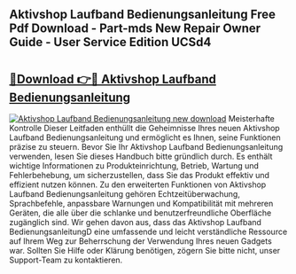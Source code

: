 ## Aktivshop Laufband Bedienungsanleitung Free Pdf Download - Part-mds New Repair Owner Guide - User Service Edition UCSd4

# <h2><a href="http://df1sty.blite.top/?on=Aktivshop+Laufband+Bedienungsanleitung">🔗Download 👉🔴 Aktivshop Laufband Bedienungsanleitung</a></h2>

[![Aktivshop Laufband Bedienungsanleitung new download](https://i.imgur.com/lujVjoI.png)](http://df1sty.blite.top/?on=Aktivshop+Laufband+Bedienungsanleitung)
Meisterhafte Kontrolle Dieser Leitfaden enthüllt die Geheimnisse Ihres neuen Aktivshop Laufband Bedienungsanleitung und ermöglicht es Ihnen, seine Funktionen präzise zu steuern. Bevor Sie Ihr Aktivshop Laufband Bedienungsanleitung verwenden, lesen Sie dieses Handbuch bitte gründlich durch. Es enthält wichtige Informationen zu Produkteinrichtung, Betrieb, Wartung und Fehlerbehebung, um sicherzustellen, dass Sie das Produkt effektiv und effizient nutzen können. Zu den erweiterten Funktionen von Aktivshop Laufband Bedienungsanleitung gehören Echtzeitüberwachung, Sprachbefehle, anpassbare Warnungen und Kompatibilität mit mehreren Geräten, die alle über die schlanke und benutzerfreundliche Oberfläche zugänglich sind. Wir gehen davon aus, dass das Aktivshop Laufband BedienungsanleitungD eine umfassende und leicht verständliche Ressource auf Ihrem Weg zur Beherrschung der Verwendung Ihres neuen Gadgets war. Sollten Sie Hilfe oder Klärung benötigen, zögern Sie bitte nicht, unser Support-Team zu kontaktieren.
